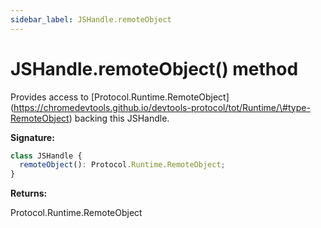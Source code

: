 ```yaml
---
sidebar_label: JSHandle.remoteObject
---
```


# JSHandle.remoteObject() method

Provides access to \[Protocol.Runtime.RemoteObject\](https://chromedevtools.github.io/devtools-protocol/tot/Runtime/\#type-RemoteObject) backing this JSHandle.

**Signature:**

```typescript
class JSHandle {
  remoteObject(): Protocol.Runtime.RemoteObject;
}
```

**Returns:**

Protocol.Runtime.RemoteObject
